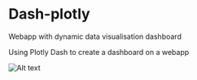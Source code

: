 # Dash-plotly
Webapp with dynamic data visualisation dashboard

Using Plotly Dash to create a dashboard on a webapp

![Alt text]([./path/to/image.png](https://github.com/axiom19/Dash-plotly/blob/main/Webapp%20Dashboard.png)https://github.com/axiom19/Dash-plotly/blob/main/Webapp%20Dashboard.png)

